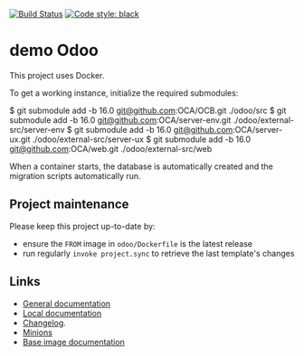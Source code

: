 [![Build Status](https://travis-ci.com/camptocamp/demo_odoo.svg?token=3A3ZhwttEcmdqp7JzQb7&branch=14.0-training)](https://travis-ci.com/camptocamp/demo_odoo)
[![Code style: black](https://img.shields.io/badge/code%20style-black-000000.svg)](https://github.com/ambv/black)

# demo Odoo

This project uses Docker.

To get a working instance, initialize the required submodules:

  $ git submodule add -b 16.0 git@github.com:OCA/OCB.git ./odoo/src
  $ git submodule add -b 16.0 git@github.com:OCA/server-env.git ./odoo/external-src/server-env
  $ git submodule add -b 16.0 git@github.com:OCA/server-ux.git ./odoo/external-src/server-ux
  $ git submodule add -b 16.0 git@github.com:OCA/web.git ./odoo/external-src/web

When a container starts, the database is automatically created and the
migration scripts automatically run.

## Project maintenance

Please keep this project up-to-date by:

* ensure the `FROM` image in `odoo/Dockerfile` is the latest release
* run regularly `invoke project.sync` to retrieve the last template's changes

## Links

* [General documentation](./docs/README.md)
* [Local documentation](./docs/README.local.md)
* [Changelog](HISTORY.rst).
* [Minions](https://demo.odoo-test.camptocamp.ch)
* [Base image documentation](https://github.com/camptocamp/docker-odoo-project)
